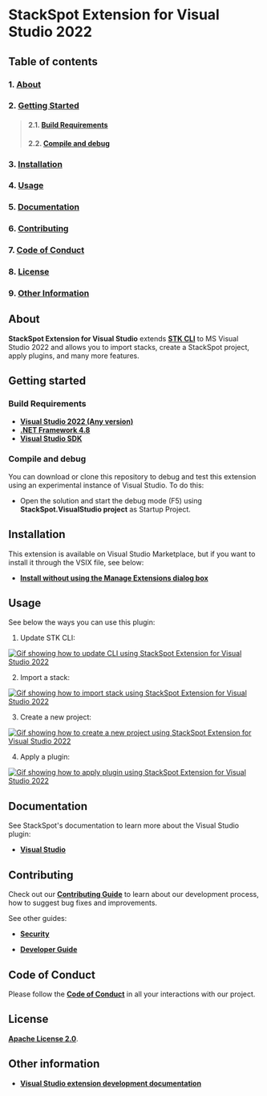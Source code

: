 # StackSpot Extension for Visual Studio 2022

## **Table of contents**

### 1. [**About**](#about)
### 2. [**Getting Started**](#getting-started)
>#### 2.1. [**Build Requirements**](#build-requirements)
>#### 2.2. [**Compile and debug**](#compile-and-debug)
### 3. [**Installation**](#installation)
### 4. [**Usage**](#usage)
### 5. [**Documentation**](#documentation)
### 6. [**Contributing**](#contributing)
### 7. [**Code of Conduct**](#code-of-conduct)
### 8. [**License**](#license)
### 9. [**Other Information**](#other-information)

## **About**

**StackSpot Extension for Visual Studio**  extends [**STK CLI**](https://docs.stackspot.com.br/docs/stk-cli/) to MS Visual Studio 2022 and allows you to import stacks, create a StackSpot project, apply plugins, and many more features.

## **Getting started**

### **Build Requirements**

- [**Visual Studio 2022 (Any version)**](https://visualstudio.microsoft.com/pt-br/downloads/)
- [**.NET Framework 4.8**](https://dotnet.microsoft.com/en-us/download/dotnet-framework/net48)
- [**Visual Studio SDK**](https://learn.microsoft.com/en-us/visualstudio/extensibility/installing-the-visual-studio-sdk?view=vs-2022)

### **Compile and debug**

You can download or clone this repository to debug and test this extension using an experimental instance of Visual Studio.
To do this:

- Open the solution and start the debug mode (F5) using **StackSpot.VisualStudio project** as Startup Project.

## **Installation**

This extension is available on Visual Studio Marketplace, but if you want to install it through the VSIX file, see below:

- [**Install without using the Manage Extensions dialog box**](https://learn.microsoft.com/en-us/visualstudio/ide/finding-and-using-visual-studio-extensions?view=vs-2022#install-without-using-the-manage-extensions-dialog-box)

## **Usage**

See below the ways you can use this plugin:

1. Update STK CLI:

<a href="https://raw.githubusercontent.com/stack-spot/stackspot-visualstudio/main/images/UpdatingCLI.gif" target="_blank"><img src="https://github.com/stack-spot/stackspot-visualstudio/blob/main/images/UpdatingCLI.gif" alt="Gif showing how to update CLI using StackSpot Extension for Visual Studio 2022" border="0" /></a>

2. Import a stack:

<a href="https://raw.githubusercontent.com/stack-spot/stackspot-visualstudio/main/images/ImportStack.gif" target="_blank"><img src="https://github.com/stack-spot/stackspot-visualstudio/blob/main/images/ImportStack.gif" alt="Gif showing how to import stack using StackSpot Extension for Visual Studio 2022" border="0" /></a>

3. Create a new project:

<a href="https://raw.githubusercontent.com/stack-spot/stackspot-visualstudio/main/images/CreateProject.gif" target="_blank"><img src="https://github.com/stack-spot/stackspot-visualstudio/blob/main/images/CreateProject.gif" alt="Gif showing how to create a new project using StackSpot Extension for Visual Studio 2022" border="0" /></a>

4. Apply a plugin:

<a href="https://raw.githubusercontent.com/stack-spot/stackspot-visualstudio/main/images/ApplyPlugin.gif" target="_blank"><img src="https://github.com/stack-spot/stackspot-visualstudio/blob/main/images/ApplyPlugin.gif" alt="Gif showing how to apply plugin using StackSpot Extension for Visual Studio 2022" border="0" /></a>

## **Documentation**

See StackSpot's documentation to learn more about the Visual Studio plugin:
- [**Visual Studio**](https://docs.stackspot.com.br/en/docs/extensions-for-ide/)

## **Contributing**

Check out our [**Contributing Guide**](https://github.com/stack-spot/stackspot-visualstudio/blob/main/CONTRIBUTING.md) to learn about our development process, how to suggest bug fixes and improvements.

See other guides:

- [**Security**](https://github.com/stack-spot/stackspot-visualstudio/blob/main/SECURITY.md)

- [**Developer Guide**](https://github.com/stack-spot/stackspot-visualstudio/blob/main/DEVELOPER_GUIDE.md)

## **Code of Conduct**
Please follow the [**Code of Conduct**](https://github.com/stack-spot/stackspot-visualstudio/blob/main/CODE_OF_CONDUCT.md) in all your interactions with our project.

## **License**
[**Apache License 2.0**](https://github.com/stack-spot/stackspot-visualstudio/blob/main/LICENSE).

## **Other information**

- [**Visual Studio extension development documentation**](https://learn.microsoft.com/en-us/visualstudio/extensibility/starting-to-develop-visual-studio-extensions?view=vs-2022)
